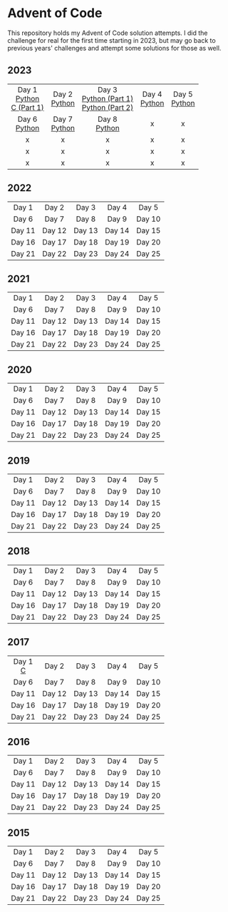 # Advent of Code

This repository holds my Advent of Code solution attempts. I did the challenge
for real for the first time starting in 2023, but may go back to previous years'
challenges and attempt some solutions for those as well.

## 2023

<center>

| | | | | |
|:-:|:-:|:-:|:-:|:-:|
|Day 1<br /> [Python](2023/day_1/day1.py) <br />[C (Part 1)](2023/day_1/day1.c)|Day 2<br /> [Python](2023/day_2/day2.py)|Day 3<br /> [Python (Part 1)](2023/day_3/day3.py)<br /> [Python (Part 2)](2023/day_3/day3_p2.py)|Day 4<br /> [Python](2023/day_4/day4.py)|Day 5<br /> [Python](2023/day_5/day5.py)|
|Day 6<br /> [Python](2023/day_6/day_6.py)|Day 7<br /> [Python](2023/day_7/day7.py)|Day 8<br /> [Python](2023/day_8/day8.py)|x|x|
|x|x|x|x|x|
|x|x|x|x|x|
|x|x|x|x|x|

</center>

## 2022

<center>

| | | | | |
|:-:|:-:|:-:|:-:|:-:|
|Day 1|Day 2|Day 3|Day 4|Day 5|
|Day 6|Day 7|Day 8|Day 9|Day 10|
|Day 11|Day 12|Day 13|Day 14|Day 15|
|Day 16|Day 17|Day 18|Day 19|Day 20|
|Day 21|Day 22|Day 23|Day 24|Day 25|

</center>

## 2021

<center>

| | | | | |
|:-:|:-:|:-:|:-:|:-:|
|Day 1|Day 2|Day 3|Day 4|Day 5|
|Day 6|Day 7|Day 8|Day 9|Day 10|
|Day 11|Day 12|Day 13|Day 14|Day 15|
|Day 16|Day 17|Day 18|Day 19|Day 20|
|Day 21|Day 22|Day 23|Day 24|Day 25|

</center>

## 2020

<center>

| | | | | |
|:-:|:-:|:-:|:-:|:-:|
|Day 1|Day 2|Day 3|Day 4|Day 5|
|Day 6|Day 7|Day 8|Day 9|Day 10|
|Day 11|Day 12|Day 13|Day 14|Day 15|
|Day 16|Day 17|Day 18|Day 19|Day 20|
|Day 21|Day 22|Day 23|Day 24|Day 25|

</center>

## 2019

<center>

| | | | | |
|:-:|:-:|:-:|:-:|:-:|
|Day 1|Day 2|Day 3|Day 4|Day 5|
|Day 6|Day 7|Day 8|Day 9|Day 10|
|Day 11|Day 12|Day 13|Day 14|Day 15|
|Day 16|Day 17|Day 18|Day 19|Day 20|
|Day 21|Day 22|Day 23|Day 24|Day 25|

</center>

## 2018

<center>

| | | | | |
|:-:|:-:|:-:|:-:|:-:|
|Day 1|Day 2|Day 3|Day 4|Day 5|
|Day 6|Day 7|Day 8|Day 9|Day 10|
|Day 11|Day 12|Day 13|Day 14|Day 15|
|Day 16|Day 17|Day 18|Day 19|Day 20|
|Day 21|Day 22|Day 23|Day 24|Day 25|

</center>

## 2017

<center>

| | | | | |
|:-:|:-:|:-:|:-:|:-:|
|Day 1<br /> [C](2017/day1/day1.c)|Day 2|Day 3|Day 4|Day 5|
|Day 6|Day 7|Day 8|Day 9|Day 10|
|Day 11|Day 12|Day 13|Day 14|Day 15|
|Day 16|Day 17|Day 18|Day 19|Day 20|
|Day 21|Day 22|Day 23|Day 24|Day 25|

</center>

## 2016

<center>

| | | | | |
|:-:|:-:|:-:|:-:|:-:|
|Day 1|Day 2|Day 3|Day 4|Day 5|
|Day 6|Day 7|Day 8|Day 9|Day 10|
|Day 11|Day 12|Day 13|Day 14|Day 15|
|Day 16|Day 17|Day 18|Day 19|Day 20|
|Day 21|Day 22|Day 23|Day 24|Day 25|

</center>

## 2015

<center>

| | | | | |
|:-:|:-:|:-:|:-:|:-:|
|Day 1|Day 2|Day 3|Day 4|Day 5|
|Day 6|Day 7|Day 8|Day 9|Day 10|
|Day 11|Day 12|Day 13|Day 14|Day 15|
|Day 16|Day 17|Day 18|Day 19|Day 20|
|Day 21|Day 22|Day 23|Day 24|Day 25|

</center>
